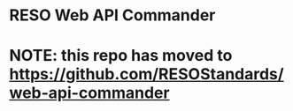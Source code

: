 # RESO Web API Commander

# **NOTE**: this repo has moved to https://github.com/RESOStandards/web-api-commander
